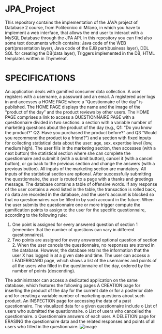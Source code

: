 # JPA_Project
This repository contains the implementation of the JAVA project of Database 2 course, from Politecnico di Milano, in which you have to implement a web interface, that allows the end user to interact with a MySQL Database through the JPA API.
In this repository you can find also some text documents whcih contains: Java code of the WEB part(presentation layer), Java code of the EJB part(business layer), DDL SQL for creating the DB(data layer), Triggers implemented in the DB, HTML templates written in Thymeleaf.


# SPECIFICATIONS

An application deals with gamified consumer data collection. A user registers with a username, a password and an email. A registered user logs in and accesses a HOME PAGE where a “Questionnaire of the day” is published. 
The HOME PAGE displays the name and the image of the “product of the day” and the product reviews by other users.
The HOME PAGE comprises a link to access a QUESTIONNAIRE PAGE with a questionnaire divided in two sections: a section with a variable number of marketing questions about the product of the day (e.g., Q1: “Do you know the product?” Q2: Have you purchased the product before?” and Q3 “Would you recommend the product to a friend?”) and a section with fixed inputs for collecting statistical data about the user: age, sex, expertise level (low, medium high). 
The user fills in the marketing section, then accesses (with a next button) the statistical section where she can complete the questionnaire and submit it (with a submit button), cancel it (with a cancel button), or go back to the previous section and change the answers (with a previous button).
All inputs of the marketing section are mandatory. All inputs of the statistical section are optional. 
After successfully submitting the questionnaire, the user is routed to a page with a thanks and greetings message. 
The database contains a table of offensive words. If any response of the user contains a word listed in the table, the transaction is rolled back, no data are recorded in the database, and the user’s account is blocked so that no questionnaires can be filled in by such account in the future. 
When the user submits the questionnaire one or more trigger compute the gamification points to assign to the user for the specific questionnaire, according to the following rule: 
1. One point is assigned for every answered question of section 1 (remember that the number of questions can vary in different questionnaires). 
2. Two points are assigned for every answered optional question of section 2. 
When the user cancels the questionnaire, no responses are stored in the database. However, the database retains the information that the user X has logged in at a given date and time. 
The user can access a LEADERBOARD page, which shows a list of the usernames and points of all the users who filled in the questionnaire of the day, ordered by the number of points (descending). 

The administrator can access a dedicated application on the same database, which features the following pages 
A CREATION page for inserting the product of the day for the current date or for a posterior date and for creating a variable number of marketing questions about such product. 
An INSPECTION page for accessing the data of a past questionnaire. The visualized data for a given questionnaire include 
	o List of users who submitted the questionnaire. 
	o List of users who cancelled the questionnaire. 
	o Questionnaire answers of each user. 
A DELETION page for ERASING the questionnaire data and the related responses and points of all users who filled in the questionnaire. 
![image](https://user-images.githubusercontent.com/72922439/185754976-730a8c5e-a84c-4b4c-a2a6-0685eea2238a.png)
